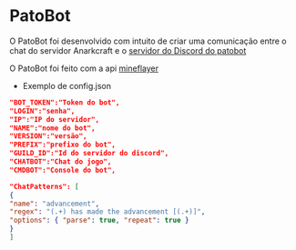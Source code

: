# PatoBot
O PatoBot foi desenvolvido com intuito de criar uma comunicação entre o chat do
servidor Anarkcraft e o [servidor do Discord do patobot](https://discord.gg/Avp7N2dqVM)

O PatoBot foi feito com a api [mineflayer](https://github.com/PrismarineJS/mineflayer)

- Exemplo de config.json

```json
"BOT_TOKEN":"Token do bot",
"LOGIN":"senha",
"IP":"IP do servidor",
"NAME":"nome do bot",
"VERSION":"versão",
"PREFIX":"prefixo do bot",
"GUILD_ID":"Id do servidor do discord",
"CHATBOT":"Chat do jogo",
"CMDBOT":"Console do bot",

"ChatPatterns": [
{
"name": "advancement",
"regex": "(.+) has made the advancement [(.+)]",
"options": { "parse": true, "repeat": true }
}
]
```
